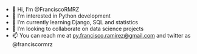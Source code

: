 - 👋 Hi, I’m @FranciscoRMRZ
- 👀 I’m interested in Python development
- 🌱 I’m currently learning Django, SQL and statistics
- 💞️ I’m looking to collaborate on data science projects
- 📫 You can reach me at py.francisco.ramirez@gmail.com and twitter as @franciscormrz

<!---
FranciscoRMRZ/FranciscoRMRZ is a ✨ special ✨ repository because its `README.md` (this file) appears on your GitHub profile.
You can click the Preview link to take a look at your changes.
--->
